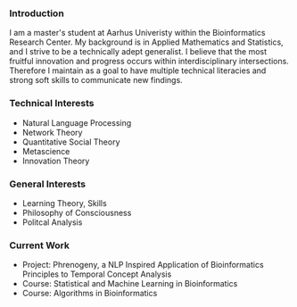 ### Introduction
I am a master's student at Aarhus Univeristy within the Bioinformatics Research Center. My background is in Applied Mathematics and Statistics, and I strive to be a technically adept generalist. I believe that the most fruitful innovation and progress occurs within interdisciplinary intersections. Therefore I maintain as a goal to have multiple technical literacies and strong soft skills to communicate new findings. 
### Technical Interests
- Natural Language Processing
- Network Theory
- Quantitative Social Theory
- Metascience
- Innovation Theory
### General Interests
- Learning Theory, Skills
- Philosophy of Consciousness
- Politcal Analysis
### Current Work
- Project: Phrenogeny, a NLP Inspired Application of Bioinformatics Principles to Temporal Concept Analysis
- Course: Statistical and Machine Learning in Bioinformatics
- Course: Algorithms in Bioinformatics

<!--
**hcharlton/hcharlton** is a ✨ _special_ ✨ repository because its `README.md` (this file) appears on your GitHub profile.

Here are some ideas to get you started:

- 🔭 I’m currently working on ...
- 🌱 I’m currently learning ...
- 👯 I’m looking to collaborate on ...
- 🤔 I’m looking for help with ...
- 💬 Ask me about ...
- 📫 How to reach me: ...
- 😄 Pronouns: ...
- ⚡ Fun fact: ...
-->
